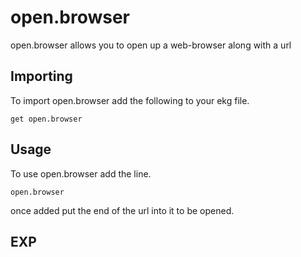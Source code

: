 # open.browser
open.browser allows you to open up a web-browser along with a url

## Importing
To import open.browser add the following to your ekg file.
```ekg
get open.browser
```

## Usage
To use open.browser add the line.
```ekg
open.browser
```
once added put the end of the url into it to be opened.

## EXP